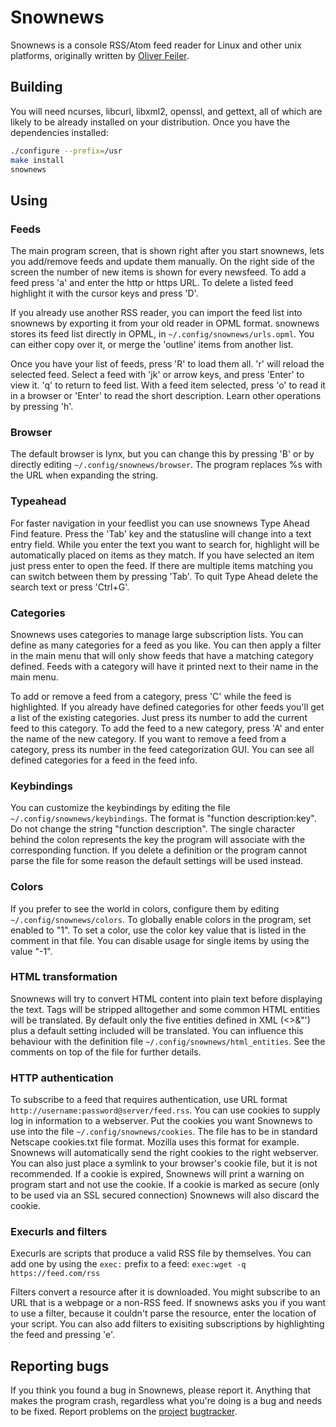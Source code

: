 # Snownews

Snownews is a console RSS/Atom feed reader for Linux and other unix
platforms, originally written by [Oliver Feiler](https://github.com/kouya).

## Building

You will need ncurses, libcurl, libxml2, openssl, and gettext, all of which
are likely to be already installed on your distribution. Once you have the
dependencies installed:

```sh
./configure --prefix=/usr
make install
snownews
```

## Using

### Feeds

The main program screen, that is shown right after you start snownews,
lets you add/remove feeds and update them manually. On the right side of
the screen the number of new items is shown for every newsfeed. To add
a feed press 'a' and enter the http or https URL. To delete a listed
feed highlight it with the cursor keys and press 'D'.

If you already use another RSS reader, you can import the feed list into
snownews by exporting it from your old reader in OPML format. snownews
stores its feed list directly in OPML, in `~/.config/snownews/urls.opml`.
You can either copy over it, or merge the 'outline' items from another
list.

Once you have your list of feeds, press 'R' to load them all. 'r' will
reload the selected feed. Select a feed with 'jk' or arrow keys, and press
'Enter' to view it. 'q' to return to feed list. With a feed item selected,
press 'o' to read it in a browser or 'Enter' to read the short description.
Learn other operations by pressing 'h'.

### Browser

The default browser is lynx, but you can change this by pressing 'B' or
by directly editing `~/.config/snownews/browser`. The program replaces
%s with the URL when expanding the string.

### Typeahead

For faster navigation in your feedlist you can use snownews Type Ahead
Find feature. Press the 'Tab' key and the statusline will change into
a text entry field. While you enter the text you want to search for,
highlight will be automatically placed on items as they match. If you
have selected an item just press enter to open the feed. If there are
multiple items matching you can switch between them by pressing 'Tab'. To
quit Type Ahead delete the search text or press 'Ctrl+G'.

### Categories

Snownews uses categories to manage large subscription lists. You can
define as many categories for a feed as you like. You can then apply a
filter in the main menu that will only show feeds that have a matching
category defined. Feeds with a category will have it printed next to
their name in the main menu.

To add or remove a feed from a category, press 'C' while the feed is
highlighted. If you already have defined categories for other feeds you'll
get a list of the existing categories. Just press its number to add the
current feed to this category. To add the feed to a new category, press
'A' and enter the name of the new category. If you want to remove a feed
from a category, press its number in the feed categorization GUI.
You can see all defined categories for a feed in the feed info.

### Keybindings

You can customize the keybindings by editing the file
`~/.config/snownews/keybindings`. The format is "function description:key".
Do not change the string "function description". The single character
behind the colon represents the key the program will associate with the
corresponding function. If you delete a definition or the program cannot
parse the file for some reason the default settings will be used instead.

### Colors

If you prefer to see the world in colors, configure them by editing
`~/.config/snownews/colors`. To globally enable colors in the program,
set enabled to "1". To set a color, use the color key value that is
listed in the comment in that file. You can disable usage for single
items by using the value "-1".

### HTML transformation

Snownews will try to convert HTML content into plain text before
displaying the text. Tags will be stripped alltogether and some
common HTML entities will be translated. By default only the five
entities defined in XML (<>&"') plus a default setting included will be
translated. You can influence this behaviour with the definition file
`~/.config/snownews/html_entities`. See the comments on top of the file
for further details.

### HTTP authentication

To subscribe to a feed that requires authentication, use URL format
`http://username:password@server/feed.rss`. You can use cookies to supply
log in information to a webserver. Put the cookies you want Snownews to
use into the file `~/.config/snownews/cookies`. The file has to be in
standard Netscape cookies.txt file format. Mozilla uses this format for
example. Snownews will automatically send the right cookies to the right
webserver. You can also just place a symlink to your browser's cookie
file, but it is not recommended. If a cookie is expired, Snownews will
print a warning on program start and not use the cookie. If a cookie
is marked as secure (only to be used via an SSL secured connection)
Snownews will also discard the cookie.

### Execurls and filters

Execurls are scripts that produce a valid RSS file by themselves. You can add
one by using the `exec:` prefix to a feed: `exec:wget -q https://feed.com/rss`

Filters convert a resource after it is downloaded. You might subscribe to an
URL that is a webpage or a non-RSS feed. If snownews asks you if you want
to use a filter, because it couldn't parse the resource, enter the location
of your script. You can also add filters to exisiting subscriptions by
highlighting the feed and pressing 'e'.

## Reporting bugs

If you think you found a bug in Snownews, please report it. Anything that
makes the program crash, regardless what you're doing is a bug and needs
to be fixed. Report problems on the
[project](https://github.com/msharov/snownews)
[bugtracker](https://github.com/msharov/snownews/issues).

